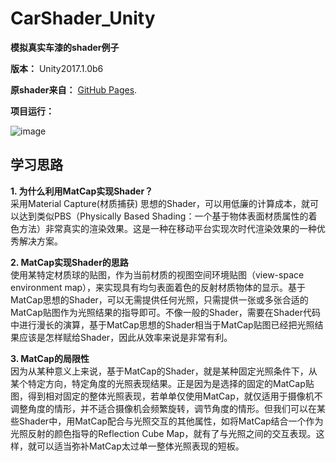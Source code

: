 # CarShader_Unity

**模拟真实车漆的shader例子**  

**版本：** Unity2017.1.0b6

**原shader来自：**  [GitHub Pages](https://github.com/QianMo/Awesome-Unity-Shader).  

**项目运行：**  

![image](https://github.com/kurong00/CarShader_Unity/blob/master/deomoGIF.gif)







## 学习思路  

**1.	为什么利用MatCap实现Shader？**  
采用Material Capture(材质捕获) 思想的Shader，可以用低廉的计算成本，就可以达到类似PBS（Physically Based Shading：一个基于物体表面材质属性的着色方法）非常真实的渲染效果。这是一种在移动平台实现次时代渲染效果的一种优秀解决方案。  
        
        
        
        
        
       
**2.	 MatCap实现Shader的思路**  
使用某特定材质球的贴图，作为当前材质的视图空间环境贴图（view-space environment map），来实现具有均匀表面着色的反射材质物体的显示。基于MatCap思想的Shader，可以无需提供任何光照，只需提供一张或多张合适的MatCap贴图作为光照结果的指导即可。不像一般的Shader，需要在Shader代码中进行漫长的演算，基于MatCap思想的Shader相当于MatCap贴图已经把光照结果应该是怎样赋给Shader，因此从效率来说是非常有利。  
   
   
   
   
**3.	MatCap的局限性**  
因为从某种意义上来说，基于MatCap的Shader，就是某种固定光照条件下，从某个特定方向，特定角度的光照表现结果。正是因为是选择的固定的MatCap贴图，得到相对固定的整体光照表现，若单单仅使用MatCap，就仅适用于摄像机不调整角度的情形，并不适合摄像机会频繁旋转，调节角度的情形。但我们可以在某些Shader中，用MatCap配合与光照交互的其他属性，如将MatCap结合一个作为光照反射的颜色指导的Reflection Cube Map，就有了与光照之间的交互表现。这样，就可以适当弥补MatCap太过单一整体光照表现的短板。
        
        
        
